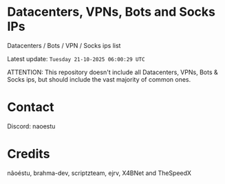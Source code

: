 # Datacenters, VPNs, Bots and Socks IPs
 
Datacenters / Bots / VPN / Socks ips list

Latest update: `Tuesday 21-10-2025 06:00:29 UTC` 

ATTENTION: This repository doesn't include all Datacenters, VPNs, Bots & Socks ips, 
but should include the vast majority of common ones.

# Contact
Discord: naoestu

# Credits
nãoéstu, brahma-dev, scriptzteam, ejrv, X4BNet and TheSpeedX
